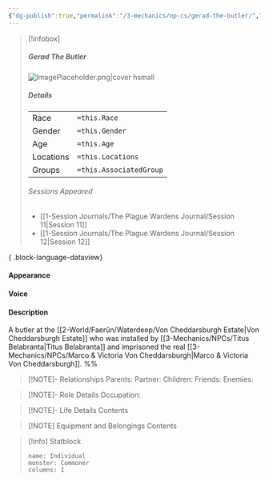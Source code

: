 ```yaml
---
{"dg-publish":true,"permalink":"/3-mechanics/np-cs/gerad-the-butler/","tags":["NPC"],"created":"2025-04-10T11:56:32.121-04:00","updated":"2025-04-10T11:57:29.245-04:00"}
---
```



> [!infobox]
> ##### Gerad The Butler
>  ![ImagePlaceholder.png|cover hsmall](/img/user/z_Assets/Placeholder%20Images/ImagePlaceholder.png)
> ##### Details
> | | |
> |---|---|
> | Race | `=this.Race` |
> | Gender | `=this.Gender` |
> | Age | `=this.Age` |
> | Locations | `=this.Locations` |
> | Groups | `=this.AssociatedGroup` |
> ###### Sessions Appeared
>  - [[1-Session Journals/The Plague Wardens Journal/Session 11\|Session 11]]
> - [[1-Session Journals/The Plague Wardens Journal/Session 12\|Session 12]]
> 
{ .block-language-dataview}

#### Appearance


#### Voice


#### Description
A butler at the [[2-World/Faerûn/Waterdeep/Von Cheddarsburgh Estate\|Von Cheddarsburgh Estate]] who was installed by [[3-Mechanics/NPCs/Titus Belabranta\|Titus Belabranta]] and imprisoned the real [[3-Mechanics/NPCs/Marco & Victoria Von Cheddarsburgh\|Marco & Victoria Von Cheddarsburgh]].
%%
> [!NOTE]- Relationships
> Parents:
> Partner:
> Children:
> Friends:
> Enemies:

> [!NOTE]- Role Details
> Occupation:

> [!NOTE]- Life Details
> Contents

> [!NOTE] Equipment and Belongings
> Contents

> [!info] Statblock
> ```statblock
> name: Individual
> monster: Commoner
> columns: 1
> ```
